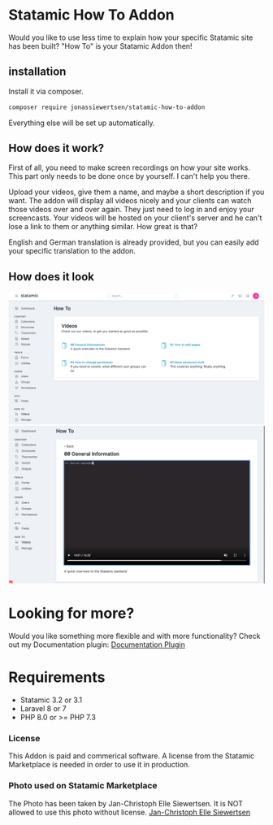 # Statamic How To Addon

Would you like to use less time to explain how your specific Statamic site has been built? "How To" is your Statamic Addon then!

## installation
Install it via composer. 

```bash
composer require jonassiewertsen/statamic-how-to-addon
```

Everything else will be set up automatically. 

## How does it work?

First of all, you need to make screen recordings on how your site works. This part only needs to be done once by yourself. I can't help you there.

Upload your videos, give them a name, and maybe a short description if you want. The addon will display all videos nicely and your clients can watch those videos over and over again. They just need to log in and enjoy your screencasts.
Your videos will be hosted on your client's server and he can't lose a link to them or anything similar. How great is that?

English and German translation is already provided, but you can easily add your specific translation to the addon.

## How does it look

<img src="https://github.com/jonassiewertsen/statamic-how-to-addon/blob/master/HowToAddon-index.png?raw=true" alt="How To Addon Overview">

<img src="https://github.com/jonassiewertsen/statamic-how-to-addon/blob/master/HowToAddon-show.png?raw=true" alt="How To Addon Single Video">

# Looking for more?
Would you like something more flexible and with more functionality? Check out my Documentation plugin:
[Documentation Plugin](https://statamic.com/marketplace/addons/documentation)

# Requirements
- Statamic 3.2 or 3.1
- Laravel 8 or 7
- PHP 8.0 or >= PHP 7.3

### License
This Addon is paid and commerical software. A license from the Statamic Marketplace is needed in order to use it in production.

### Photo used on Statamic Marketplace
The Photo has been taken by Jan-Christoph Elle Siewertsen. It is NOT allowed to use this photo without license. 
[Jan-Christoph Elle Siewertsen](http://janchristophelle.com/)
